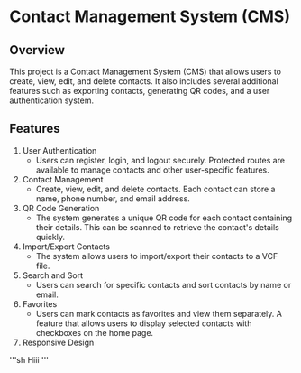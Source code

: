 # Contact Management System (CMS)

## Overview
This project is a Contact Management System (CMS) that allows users to create, view, edit, and delete contacts. It also includes several additional features such as exporting contacts, generating QR codes, and a user authentication system.

## Features
1. User Authentication
   - Users can register, login, and logout securely. Protected routes are available to manage contacts and other user-specific features.
2. Contact Management
   - Create, view, edit, and delete contacts. Each contact can store a name, phone number, and email address.
3. QR Code Generation
   - The system generates a unique QR code for each contact containing their details. This can be scanned to retrieve the contact's details quickly.
4. Import/Export Contacts
   - The system allows users to import/export their contacts to a VCF file. 
5. Search and Sort
   - Users can search for specific contacts and sort contacts by name or email. 
6. Favorites
   -  Users can mark contacts as favorites and view them separately. A feature that allows users to display selected contacts with checkboxes on the home page.
7. Responsive Design

'''sh
Hiii
'''


